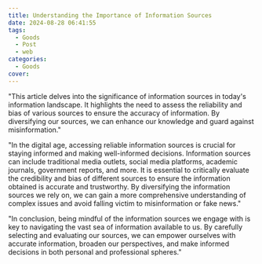 ```yaml
---
title: Understanding the Importance of Information Sources
date: 2024-08-28 06:41:55
tags:
  - Goods
  - Post
  - web
categories:
  - Goods
cover: 
---
```


"This article delves into the significance of information sources in today's information landscape. It highlights the need to assess the reliability and bias of various sources to ensure the accuracy of information. By diversifying our sources, we can enhance our knowledge and guard against misinformation."

"In the digital age, accessing reliable information sources is crucial for staying informed and making well-informed decisions. Information sources can include traditional media outlets, social media platforms, academic journals, government reports, and more. It is essential to critically evaluate the credibility and bias of different sources to ensure the information obtained is accurate and trustworthy. By diversifying the information sources we rely on, we can gain a more comprehensive understanding of complex issues and avoid falling victim to misinformation or fake news."

"In conclusion, being mindful of the information sources we engage with is key to navigating the vast sea of information available to us. By carefully selecting and evaluating our sources, we can empower ourselves with accurate information, broaden our perspectives, and make informed decisions in both personal and professional spheres."

